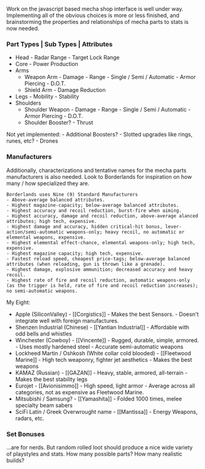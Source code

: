 Work on the javascript based mecha shop interface is well under way.
Implementing all of the obvious choices is more or less finished, and brainstorming the properties and relationships of mecha parts to stats is now needed.

### Part Types | Sub Types | Attributes
- Head
			- Radar Range
			- Target Lock Range
- Core
			- Power Production
- Arms
	- Weapon Arm
			- Damage
			- Range
			- Single / Semi / Automatic
			- Armor Piercing
			- D.O.T.
	- Shield Arm
			- Damage Reduction
- Legs
			- Mobility
			- Stability
- Shoulders
	- Shoulder Weapon
			- Damage
			- Range
			- Single / Semi / Automatic
			- Armor Piercing
			- D.O.T.
	- Shoulder Booster?
			- Thrust

Not yet implemented:
	- Additional Boosters?
	- Slotted upgrades like rings, runes, etc?
	- Drones

### Manufacturers

Additionally, characterizations and tentative names for the mecha parts manufacturers is also needed. Look to Borderlands for inspiration on how many / how specialized they are.

```
Borderlands uses Nine (9) Standard Manufacturers
- Above-average balanced attributes.
- Highest magazine-capacity; below-average balanced attributes.
- Highest accuracy and recoil reduction, burst-fire when aiming.
- Highest accuracy, damage and recoil reduction, above-average alanced attributes; high tech, expensive.
- Highest damage and accuracy, hidden critical-hit bonus, lever-action/semi-automatic weapons-only; heavy recoil, no automatic or elemental weapons, expensive.
- Highest elemental effect-chance, elemental weapons-only; high tech, expensive.
- Highest magazine capacity; high tech, expensive.
- Fastest reload speed, cheapest price-tags; below-average balanced attributes (when reloading, gun is thrown like a grenade).
- Highest damage, explosive ammunition; decreased accuracy and heavy recoil.
- Highest rate of fire and recoil reduction, automatic weapons-only (as the trigger is held, rate of fire and recoil reduction increases); no semi-automatic weapons.
```

My Eight:
- Apple (SiliconValley)
			- [[Corgistics]]
			- Makes the best Sensors.
			- Doesn't integrate well with foreign manufactures.
- Shenzen Industrial (Chinese)
			- [[Yantian Industrial]]
			- Affordable with odd bells and whistles
- Winchester (Cowboy)
			- [[Vincente]]
			- Rugged, durable, simple, armored.
			- Uses mostly hardened steel 
			- Accurate semi-automatic weapons
- Lockheed Martin / Oshkosh (White collar cold blooded)
			- [[Fleetwood Marine]]
			- High tech weaponry, fighter jet aesthetics
			- Makes the best weapons
- KAMAZ (Russian)
			- [[GAZAN]]
			- Heavy, stable, armored, all-terrain
			- Makes the best stability legs
- Eurojet
			- [[Avionisimmo]]
			- High speed, light armor
			- Average across all categories, not as expensive as Fleetwood Marine.
- Mitsubishi / Samsung?
			- [[Yamashita]]
			- Folded 1000 times, melee specialty beam sabers
- SciFi Latin / Greek Overwrought name
			- [[Mantissa]]
			- Energy Weapons, radars, etc.

### Set Bonuses
...are for nerds. But random rolled loot should produce a nice wide variety of playstyles and stats. How many possible parts? How many realistic builds?

